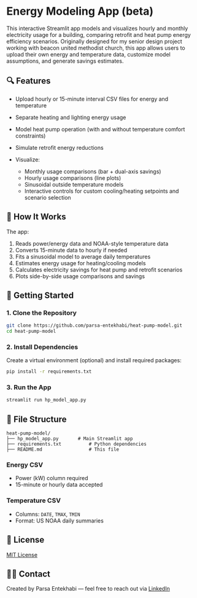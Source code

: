 # Energy Modeling App (beta)

This interactive Streamlit app models and visualizes hourly and monthly electricity usage for a building, comparing retrofit and heat pump energy efficiency scenarios. Originally designed for my senior design project working with beacon united methodist church, this app allows users to upload their own energy and temperature data, customize model assumptions, and generate savings estimates.

## 🔍 Features

* Upload hourly or 15-minute interval CSV files for energy and temperature
* Separate heating and lighting energy usage
* Model heat pump operation (with and without temperature comfort constraints)
* Simulate retrofit energy reductions
* Visualize:

  * Monthly usage comparisons (bar + dual-axis savings)
  * Hourly usage comparisons (line plots)
  * Sinusoidal outside temperature models
  * Interactive controls for custom cooling/heating setpoints and scenario selection

## 🧠 How It Works

The app:

1. Reads power/energy data and NOAA-style temperature data
2. Converts 15-minute data to hourly if needed
3. Fits a sinusoidal model to average daily temperatures
4. Estimates energy usage for heating/cooling models
5. Calculates electricity savings for heat pump and retrofit scenarios
6. Plots side-by-side usage comparisons and savings

## 🚀 Getting Started

### 1. Clone the Repository

```bash
git clone https://github.com/parsa-entekhabi/heat-pump-model.git
cd heat-pump-model
```

### 2. Install Dependencies

Create a virtual environment (optional) and install required packages:

```bash
pip install -r requirements.txt
```

### 3. Run the App

```bash
streamlit run hp_model_app.py
```

## 📁 File Structure

```
heat-pump-model/
├── hp_model_app.py       # Main Streamlit app
├── requirements.txt          # Python dependencies
├── README.md                 # This file
```

### Energy CSV

* Power (kW) column required
* 15-minute or hourly data accepted

### Temperature CSV

* Columns: `DATE`, `TMAX`, `TMIN`
* Format: US NOAA daily summaries


## 📝 License

[MIT License](LICENSE)

## 🙋‍♂️ Contact

Created by Parsa Entekhabi — feel free to reach out via [LinkedIn](https://linkedin.com/in/parsa-entekhabi/)
